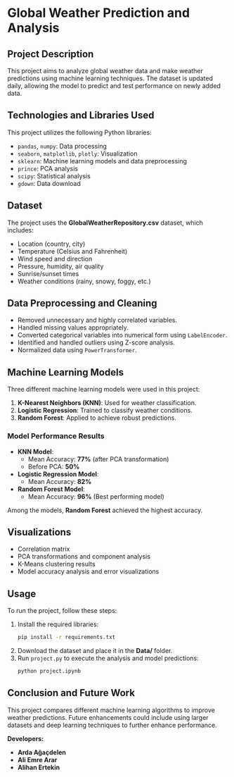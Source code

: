 # Global Weather Prediction and Analysis

## Project Description
This project aims to analyze global weather data and make weather predictions using machine learning techniques. The dataset is updated daily, allowing the model to predict and test performance on newly added data.

## Technologies and Libraries Used
This project utilizes the following Python libraries:
- `pandas`, `numpy`: Data processing
- `seaborn`, `matplotlib`, `plotly`: Visualization
- `sklearn`: Machine learning models and data preprocessing
- `prince`: PCA analysis
- `scipy`: Statistical analysis
- `gdown`: Data download

## Dataset
The project uses the **GlobalWeatherRepository.csv** dataset, which includes:
- Location (country, city)
- Temperature (Celsius and Fahrenheit)
- Wind speed and direction
- Pressure, humidity, air quality
- Sunrise/sunset times
- Weather conditions (rainy, snowy, foggy, etc.)

## Data Preprocessing and Cleaning
- Removed unnecessary and highly correlated variables.
- Handled missing values appropriately.
- Converted categorical variables into numerical form using `LabelEncoder`.
- Identified and handled outliers using Z-score analysis.
- Normalized data using `PowerTransformer`.

## Machine Learning Models
Three different machine learning models were used in this project:
1. **K-Nearest Neighbors (KNN)**: Used for weather classification.
2. **Logistic Regression**: Trained to classify weather conditions.
3. **Random Forest**: Applied to achieve robust predictions.

### Model Performance Results
- **KNN Model**:
  - Mean Accuracy: **77%** (after PCA transformation)
  - Before PCA: **50%**
- **Logistic Regression Model**:
  - Mean Accuracy: **82%**
- **Random Forest Model**:
  - Mean Accuracy: **96%** (Best performing model)

Among the models, **Random Forest** achieved the highest accuracy.

## Visualizations
- Correlation matrix
- PCA transformations and component analysis
- K-Means clustering results
- Model accuracy analysis and error visualizations

## Usage
To run the project, follow these steps:
1. Install the required libraries:
    ```bash
    pip install -r requirements.txt
    ```
2. Download the dataset and place it in the **Data/** folder.
3. Run `project.py` to execute the analysis and model predictions:
    ```bash
    python project.ipynb
    ```

## Conclusion and Future Work
This project compares different machine learning algorithms to improve weather predictions. Future enhancements could include using larger datasets and deep learning techniques to further enhance performance.

**Developers:**
- **Arda Ağaçdelen**
- **Ali Emre Arar**
- **Alihan Ertekin**


